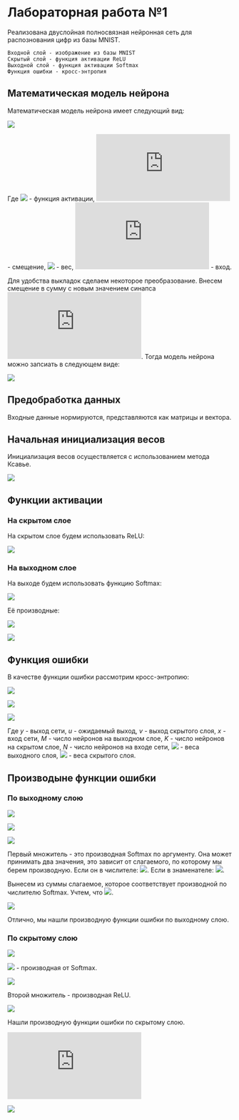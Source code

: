 # Лабораторная работа №1
Реализована двуслойная полносвязная нейронная сеть
для распознования цифр из базы MNIST.    

    Входной слой - изображение из базы MNIST
    Скрытый слой - функция активации ReLU
    Выходной слой - функция активации Softmax
    Функция ошибки - кросс-энтропия
    
## Математическая модель нейрона
Математическая модель нейрона имеет следующий вид:

![](https://latex.codecogs.com/svg.latex?u_k=b_k&plus;\sum\limits_{j=1}^nw_{k,j}x_j\qquad&space;y_k=\phi(u_k))

Где ![](https://latex.codecogs.com/svg.latex?\phi) - функция активации, ![](https://latex.codecogs.com/svg.latex?b_k) - 
смещение, ![](https://latex.codecogs.com/svg.latex?w_{k,j}) - вес, ![](https://latex.codecogs.com/svg.latex?x) - вход.

Для удобства выкладок сделаем некоторое преобразование. Внесем смещение в сумму с новым значением синапса ![](https://latex.codecogs.com/svg.latex?x_0=1).
Тогда модель нейрона можно запсиать в следующем виде:

![](https://latex.codecogs.com/svg.latex?u_k=\sum\limits_{j=0}^nw_{k,j}x_j\qquad&space;y_k=\phi(u_k))

## Предобработка данных
Входные данные нормируются, представляются как матрицы и вектора.

## Начальная инициализация весов
Инициализация весов осуществляется с использованием метода Ксавье.

![](https://latex.codecogs.com/svg.latex?W=\sigma*N(0,1)\qquad&space;\sigma=\frac{2}{\sqrt{size_{input}+size_{output}}})

## Функции активации
### На скрытом слое
На скрытом слое будем использовать ReLU:

![](https://latex.codecogs.com/svg.latex?\phi^{(1)}(u)=max(0,u))

### На выходном слое
На выходе будем использовать функцию Softmax:

![](https://latex.codecogs.com/svg.latex?\phi^{(2)}(u_j)=\frac{e^{u_j}}{\sum\limits_{i=0}^ne^{u_i}})

Её производные:

![](https://latex.codecogs.com/svg.latex?\frac{\partial\phi^{(2)}(u_j)}{\partial{u_j}}=\phi^{(2)}(u_j)(1-\phi^{(2)}(u_j)))

![](https://latex.codecogs.com/svg.latex?\frac{\partial\phi^{(2)}(u_j)}{\partial{u_i}}=-\phi^{(2)}(u_j)\phi^{(2)}(u_i))

## Функция ошибки
В качестве функции ошибки рассмотрим кросс-энтропию:

![](https://latex.codecogs.com/svg.latex?E(w)=\sum\limits_{j=1}^My_j\ln{u_j})

![](https://latex.codecogs.com/svg.latex?u_j&space;=&space;\phi^{(2)}\left&space;(\sum_{s=0}^{K}w_{j,s}^{(2)}v_s&space;\right&space;))

![](https://latex.codecogs.com/svg.latex?v_s&space;=&space;\phi^{(1)}\left&space;(\sum_{i=0}^{N}w_{s,i}^{(1)}x_i&space;\right&space;))

Где *y* - выход сети, *u* - ожидаемый выход, *v* - выход скрытого слоя, *x* - вход сети, *M* - число нейронов на выходном слое,
*K* - число нейронов на скрытом слое, *N* - число нейронов на входе сети, ![](https://latex.codecogs.com/svg.latex?\inline&space;w_{j,s}^{(2)}) -
 веса выходного слоя, ![](https://latex.codecogs.com/svg.latex?\inline&space;w_{s,i}^{(1)}) -
 веса скрытого слоя.

## Производыне функции ошибки
### По выходному слою
 
![](https://latex.codecogs.com/svg.latex?\frac{\partial&space;E(w)}{\partial&space;w_{j,s}^{(2)}}=\sum\limits_{j=0}^M&space;y_j&space;\frac{\partial&space;\ln&space;u_j}{\partial{w_{j,s}^{(2)}}}&space;=&space;\sum\limits_{j=0}^M&space;y_j&space;\frac{\partial&space;\ln&space;u_j}{\partial{u_j}}&space;\frac{\partial&space;u_j}{\partial&space;w_{j,s}^{(2)}}=...)

![](https://latex.codecogs.com/svg.latex?\frac{\partial&space;\ln&space;u_j}{\partial&space;u_j}&space;=&space;\frac{1}{u_j})

![](https://latex.codecogs.com/svg.latex?\frac{\partial&space;u_j}{\partial&space;w_{j,s}^{(2)}}&space;=&space;\frac{\partial&space;u_j(\sum_{s=0}^{K}w_{j,s}^{(2)}v_s)}{\partial&space;\sum_{s=0}^{K}w_{j,s}^{(2)}v_s}&space;\frac{\partial&space;\sum_{s=0}^{K}w_{j,s}^{(2)}v_s}{\partial&space;w_{j,s}^{(2)}}&space;=&space;\frac{\partial&space;u_j(\sum_{s=0}^{K}w_{j,s}^{(2)}v_s)}{\partial&space;\sum_{s=0}^{K}w_{j,s}^{(2)}v_s}&space;v_s)

Первый множитель - это производная Softmax по аргументу. Она может принимать два значения, это зависит от слагаемого,
по которому мы берем производную. Если он в числителе: ![](https://latex.codecogs.com/svg.latex?\inline&space;\frac{\partial\phi^{(2)}(u_j)}{\partial{u_j}}=\phi^{(2)}(u_j)(1-\phi^{(2)}(u_j))).
Если в знаменателе: ![](https://latex.codecogs.com/svg.latex?\inline&space;\frac{\partial\phi^{(2)}(u_j)}{\partial{u_i}}=-\phi^{(2)}(u_j)\phi^{(2)}(u_i)).

Вынесем из суммы слагаемое, которое соответствует производной по числителю Softmax. Учтем, что ![](https://latex.codecogs.com/svg.latex?\inline&space;\sum_{j=0}^{M}y_j=1).

![](https://latex.codecogs.com/svg.latex?...=\left(y_j\frac{1}{u_j}u_j(1-u_j)&plus;\sum_{j=0}^{M}y_j\frac{1}{u_j}(-u_ju_j)\right)v_s=\left(y_j-y_ju_j-\sum_{j=0}^{M}u_jy_j\right)v_s=(y_j-u_j)v_s=\delta_j^{(2)}v_s)

Отлично, мы нашли производную функции ошибки по выходному слою.

### По скрытому слою

![](https://latex.codecogs.com/svg.latex?\frac{\partial&space;E(w)}{\partial&space;w_{s,i}^{(1)}}=\sum\limits_{j=0}^M&space;y_j&space;\frac{\partial&space;\ln&space;u_j}{\partial&space;w_{s,i}^{(1)}}&space;=&space;\sum\limits_{j=0}^M&space;y_j&space;\frac{\partial&space;\ln&space;u_j}{\partial&space;u_j}&space;\frac{\partial&space;u_j}{\partial&space;w_{s,i}^{(1)}}&space;=&space;\sum\limits_{j=0}^M&space;\frac{y_j&space;}{u_j}&space;\frac{\partial&space;u_j(\sum_{s=0}^{K}w_{j,s}^{(2)}v_s)}{\partial&space;\sum_{s=0}^{K}w_{j,s}^{(2)}v_s}&space;\frac{\partial&space;\sum_{s=0}^{K}w_{j,s}^{(2)}v_s}{\partial&space;w_{s,i}^{(1)}}=...)

![](https://latex.codecogs.com/svg.latex?\inline&space;\frac{\partial&space;u_j(\sum_{s=0}^{K}w_{j,s}^{(2)}v_s)}{\partial&space;\sum_{s=0}^{K}w_{j,s}^{(2)}v_s}) -
производная от Softmax.

![](https://latex.codecogs.com/svg.latex?\frac{\partial\sum_{s=0}^{K}w_{j,s}^{(2)}v_s}{\partial&space;w_{s,i}^{(1)}}&space;=&space;w_{j,s}^{(2)}&space;\frac{\partial&space;\phi^{(1)}\left&space;(&space;\sum_{s=0}^{N}w_{s,i}^{(1)}x_i&space;\right&space;)}{\partial&space;\sum_{s=0}^{N}w_{s,i}^{(1)}x_i}&space;\frac{\partial&space;\phi^{(1)}\left&space;(&space;\sum_{s=0}^{N}w_{s,i}^{(1)}x_i&space;\right&space;)}{\partial&space;w_{s,i}^{(1)}}&space;=&space;w_{j,s}^{(2)}&space;\frac{\partial&space;\phi^{(1)}\left&space;(&space;\sum_{s=0}^{N}w_{s,i}^{(1)}x_i&space;\right&space;)}{\partial&space;\sum_{s=0}^{N}w_{s,i}^{(1)}x_i}&space;x_i)

Второй множитель - производная ReLU.

![](https://latex.codecogs.com/svg.latex?...=(y_j&space;\frac{1}{u_j}&space;u_j&space;(1-u_j)&space;w_{j,s}^{(2)}&space;x_i&space;-&space;\sum_{j=0}^{M}y_j&space;\frac{1}{u_j}&space;u_j&space;u_j&space;w_{j,s}^{(2)}&space;x_i)\dot{\phi^{(1)}}\left&space;(&space;\sum_{i=0}^{N}w_{s,i}^{(1)}x_i&space;\right&space;)=&space;(y_j&space;w_{j,s}^{(2)}&space;x_i&space;-&space;y_j&space;w_{j,s}^{(2)}&space;x_i&space;u_j&space;-&space;\sum_{j=0}^{M}y_j&space;u_j&space;w_{j,s}^{(2)}&space;x_i)&space;\dot{\phi^{(1)}}\left&space;(&space;\sum_{i=0}^{N}w_{s,i}^{(1)}x_i&space;\right&space;)&space;=&space;(y_j&space;w_{j,s}^{(2)}&space;x_i&space;-&space;u_j&space;w_{j,s}^{(2)}&space;x_i)&space;\dot{\phi^{(1)}}\left&space;(&space;\sum_{i=0}^{N}w_{s,i}^{(1)}x_i&space;\right&space;)=&space;(y_j-u_j)w_{j,s}^{(2)}x_i\dot{\phi^{(1)}}\left&space;(&space;\sum_{i=0}^{N}w_{s,i}^{(1)}x_i&space;\right&space;)=\delta_s^{(1)}x_i\dot{\phi^{(1)}}\left&space;(&space;\sum_{i=0}^{N}w_{s,i}^{(1)}x_i&space;\right&space;))

Нашли производную функции ошибки по скрытому слою.




![](https://latex.codecogs.com/svg.latex?2)

![](https://latex.codecogs.com/svg.latex?\sqrt{2})
